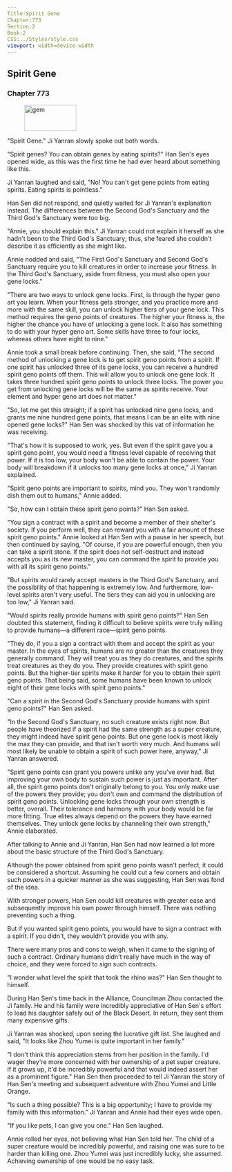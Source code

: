 ```yaml
---
Title:Spirit Gene 
Chapter:773 
Section:2 
Book:2 
CSS:../Styles/style.css 
viewport: width=device-width
---
```

  
## Spirit Gene
### Chapter 773
  
<figure>
	<img src="../Images/gem.gif" alt="gem" id="gem" width="120" height="60" />
</figure>
  

  
"Spirit Gene." Ji Yanran slowly spoke out both words.

"Spirit genes? You can obtain genes by eating spirits?" Han Sen's eyes opened wide, as this was the first time he had ever heard about something like this.

Ji Yanran laughed and said, "No! You can't get gene points from eating spirits. Eating spirits is pointless."

Han Sen did not respond, and quietly waited for Ji Yanran's explanation instead. The differences between the Second God's Sanctuary and the Third God's Sanctuary were too big.

"Annie, you should explain this." Ji Yanran could not explain it herself as she hadn't been to the Third God's Sanctuary; thus, she feared she couldn't describe it as efficiently as she might like.

Annie nodded and said, "The First God's Sanctuary and Second God's Sanctuary require you to kill creatures in order to increase your fitness. In the Third God's Sanctuary, aside from fitness, you must also open your gene locks."

"There are two ways to unlock gene locks. First, is through the hyper geno art you learn. When your fitness gets stronger, and you practice more and more with the same skill, you can unlock higher tiers of your gene lock. This method requires the geno points of creatures. The higher your fitness is, the higher the chance you have of unlocking a gene lock. It also has something to do with your hyper geno art. Some skills have three to four locks, whereas others have eight to nine."

Annie took a small break before continuing. Then, she said, "The second method of unlocking a gene lock is to get spirit geno points from a spirit. If one spirit has unlocked three of its gene locks, you can receive a hundred spirit geno points off them. This will allow you to unlock one gene lock. It takes three hundred spirit geno points to unlock three locks. The power you get from unlocking gene locks will be the same as spirits receive. Your element and hyper geno art does not matter."

"So, let me get this straight; if a spirit has unlocked nine gene locks, and grants me nine hundred gene points, that means I can be an elite with nine opened gene locks?" Han Sen was shocked by this vat of information he was receiving.

"That's how it is supposed to work, yes. But even if the spirit gave you a spirit geno point, you would need a fitness level capable of receiving that power. If it is too low, your body won't be able to contain the power. Your body will breakdown if it unlocks too many gene locks at once," Ji Yanran explained.

"Spirit geno points are important to spirits, mind you. They won't randomly dish them out to humans," Annie added.

"So, how can I obtain these spirit geno points?" Han Sen asked.

"You sign a contract with a spirit and become a member of their shelter's society. If you perform well, they can reward you with a fair amount of these spirit geno points." Annie looked at Han Sen with a pause in her speech, but then continued by saying, "Of course, if you are powerful enough, then you can take a spirit stone. If the spirit does not self-destruct and instead accepts you as its new master, you can command the spirit to provide you with all its spirit geno points."

"But spirits would rarely accept masters in the Third God's Sanctuary, and the possibility of that happening is extremely low. And furthermore, low-level spirits aren't very useful. The tiers they can aid you in unlocking are too low," Ji Yanran said.

"Would spirits really provide humans with spirit geno points?" Han Sen doubted this statement, finding it difficult to believe spirits were truly willing to provide humans—a different race—spirit geno points.

"They do, if you a sign a contract with them and accept the spirit as your master. In the eyes of spirits, humans are no greater than the creatures they generally command. They will treat you as they do creatures, and the spirits treat creatures as they do you. They provide creatures with spirit geno points. But the higher-tier spirits make it harder for you to obtain their spirit geno points. That being said, some humans have been known to unlock eight of their gene locks with spirit geno points."

"Can a spirit in the Second God's Sanctuary provide humans with spirit geno points?" Han Sen asked.

"In the Second God's Sanctuary, no such creature exists right now. But people have theorized if a spirit had the same strength as a super creature, they might indeed have spirit geno points. But one gene lock is most likely the max they can provide, and that isn't worth very much. And humans will most likely be unable to obtain a spirit of such power here, anyway," Ji Yanran answered.

"Spirit geno points can grant you powers unlike any you've ever had. But improving your own body to sustain such power is just as important. After all, the spirit geno points don't originally belong to you. You only make use of the powers they provide; you don't own and command the distribution of spirit geno points. Unlocking gene locks through your own strength is better, overall. Their tolerance and harmony with your body would be far more fitting. True elites always depend on the powers they have earned themselves. They unlock gene locks by channeling their own strength," Annie elaborated.

After talking to Annie and Ji Yanran, Han Sen had now learned a lot more about the basic structure of the Third God's Sanctuary.

Although the power obtained from spirit geno points wasn't perfect, it could be considered a shortcut. Assuming he could cut a few corners and obtain such powers in a quicker manner as she was suggesting, Han Sen was fond of the idea.

With stronger powers, Han Sen could kill creatures with greater ease and subsequently improve his own power through himself. There was nothing preventing such a thing.

But if you wanted spirit geno points, you would have to sign a contract with a spirit. If you didn't, they wouldn't provide you with any.

There were many pros and cons to weigh, when it came to the signing of such a contract. Ordinary humans didn't really have much in the way of choice, and they were forced to sign such contracts.

"I wonder what level the spirit that took the rhino was?" Han Sen thought to himself.

During Han Sen's time back in the Alliance, Councilman Zhou contacted the Ji family. He and his family were incredibly appreciative of Han Sen's effort to lead his daughter safely out of the Black Desert. In return, they sent them many expensive gifts.

Ji Yanran was shocked, upon seeing the lucrative gift list. She laughed and said, "It looks like Zhou Yumei is quite important in her family."

"I don't think this appreciation stems from her position in the family. I'd wager they're more concerned with her ownership of a pet super creature. If it grows up, it'd be incredibly powerful and that would indeed assert her as a prominent figure." Han Sen then proceeded to tell Ji Yanran the story of Han Sen's meeting and subsequent adventure with Zhou Yumei and Little Orange.

"Is such a thing possible? This is a big opportunity; I have to provide my family with this information." Ji Yanran and Annie had their eyes wide open.

"If you like pets, I can give you one." Han Sen laughed.

Annie rolled her eyes, not believing what Han Sen told her. The child of a super creature would be incredibly powerful, and raising one was sure to be harder than killing one. Zhou Yumei was just incredibly lucky, she assumed. Achieving ownership of one would be no easy task.